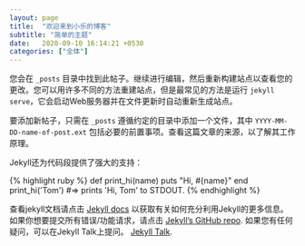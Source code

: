 ```yaml
---
layout: page
title:  "欢迎来到小乐的博客"
subtitle: "简单的主题"
date:   2020-09-10 16:14:21 +0530
categories: ["全体"]
---
```

您会在 `_posts` 目录中找到此帖子。继续进行编辑，然后重新构建站点以查看您的更改。您可以用许多不同的方法重建站点，但是最常见的方法是运行 `jekyll serve`，它会启动Web服务器并在文件更新时自动重新生成站点。

要添加新帖子，只需在 `_posts` 遵循约定的目录中添加一个文件，其中 `YYYY-MM-DD-name-of-post.ext` 包括必要的前置事项。查看这篇文章的来源，以了解其工作原理。

Jekyll还为代码段提供了强大的支持：

{% highlight ruby %}
def print_hi(name)
  puts "Hi, #{name}"
end
print_hi('Tom')
#=> prints 'Hi, Tom' to STDOUT.
{% endhighlight %}

查看jekyll文档请点击 [Jekyll docs][jekyll-docs] 以获取有关如何充分利用Jekyll的更多信息。 如果你想要提交所有错误/功能请求，请点击 [Jekyll’s GitHub repo][jekyll-gh]. 如果您有任何疑问，可以在Jekyll Talk上提问。 [Jekyll Talk][jekyll-talk].

[jekyll-docs]: http://jekyllrb.com/docs/home
[jekyll-gh]:   https://github.com/jekyll/jekyll
[jekyll-talk]: https://talk.jekyllrb.com/